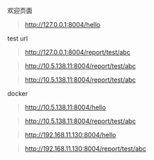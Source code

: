 
欢迎页面
> http://127.0.0.1:8004/hello

test url
> http://127.0.0.1:8004/report/test/abc

> http://10.5.138.11:8004/report/test/abc

> http://10.5.138.11:8004/report/test/abc


docker
> http://10.5.138.11:8004/hello

> http://10.5.138.11:8004/report/test/abc

> http://192.168.11.130:8004/hello

> http://192.168.11.130:8004/report/test/abc

















